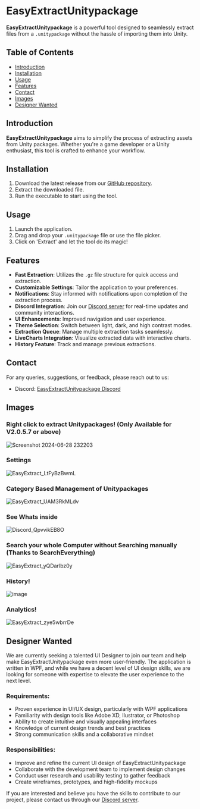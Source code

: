 # EasyExtractUnitypackage

**EasyExtractUnitypackage** is a powerful tool designed to seamlessly extract files from a `.unitypackage` without the hassle of importing them into Unity.

## Table of Contents
- [Introduction](#introduction)
- [Installation](#installation)
- [Usage](#usage)
- [Features](#features)
- [Contact](#contact)
- [Images](#images)
- [Designer Wanted](#designer-wanted)

## Introduction
**EasyExtractUnitypackage** aims to simplify the process of extracting assets from Unity packages. Whether you're a game developer or a Unity enthusiast, this tool is crafted to enhance your workflow.

## Installation
1. Download the latest release from our [GitHub repository](https://github.com/HakuSystems/EasyExtractUnitypackage).
2. Extract the downloaded file.
3. Run the executable to start using the tool.

## Usage
1. Launch the application.
2. Drag and drop your `.unitypackage` file or use the file picker.
3. Click on 'Extract' and let the tool do its magic!

## Features
- **Fast Extraction**: Utilizes the `.gz` file structure for quick access and extraction.
- **Customizable Settings**: Tailor the application to your preferences.
- **Notifications**: Stay informed with notifications upon completion of the extraction process.
- **Discord Integration**: Join our [Discord server](https://discord.gg/Wn7XfhPCyD) for real-time updates and community interactions.
- **UI Enhancements**: Improved navigation and user experience.
- **Theme Selection**: Switch between light, dark, and high contrast modes.
- **Extraction Queue**: Manage multiple extraction tasks seamlessly.
- **LiveCharts Integration**: Visualize extracted data with interactive charts.
- **History Feature**: Track and manage previous extractions.

## Contact
For any queries, suggestions, or feedback, please reach out to us:
- Discord: [EasyExtractUnitypackage Discord](https://discord.gg/Wn7XfhPCyD)

## Images
### Right click to extract Unitypackages! (Only Available for V2.0.5.7 or above)
![Screenshot 2024-06-28 232203](https://github.com/HakuSystems/EasyExtractUnitypackage/assets/66133638/8f75d32a-1737-4b86-9f64-11390b60a618)
### Settings
![EasyExtract_LtFyBzBwmL](https://github.com/HakuSystems/EasyExtractUnitypackage/assets/66133638/dfa85198-0a1d-4e50-8104-084b66a58fa1)
### Category Based Management of Unitypackages
![EasyExtract_UAM3RkMLdv](https://github.com/HakuSystems/EasyExtractUnitypackage/assets/66133638/f1f6f77a-fd76-4552-883e-a1c91a6d6f57)
### See Whats inside
![Discord_QpvvikEB8O](https://github.com/HakuSystems/EasyExtractUnitypackage/assets/66133638/517cbcf7-81eb-4041-ba23-fe4dc8ccb284)
### Search your whole Computer without Searching manually (Thanks to SearchEverything)
![EasyExtract_yQDarlbz0y](https://github.com/HakuSystems/EasyExtractUnitypackage/assets/66133638/21e134d6-fd3a-4a40-9112-2a21b8d58b19)
### History!
![image](https://github.com/HakuSystems/EasyExtractUnitypackage/assets/66133638/e3247e91-a9c3-4514-ab1c-c5967f201327)
### Analytics!
![EasyExtract_zye5wbrrDe](https://github.com/HakuSystems/EasyExtractUnitypackage/assets/66133638/72e9f877-ff32-4177-95ce-9bfb764b81e5)






## Designer Wanted

We are currently seeking a talented UI Designer to join our team and help make EasyExtractUnitypackage even more user-friendly. The application is written in WPF, and while we have a decent level of UI design skills, we are looking for someone with expertise to elevate the user experience to the next level.

### Requirements:
- Proven experience in UI/UX design, particularly with WPF applications
- Familiarity with design tools like Adobe XD, Ilustrator, or Photoshop
- Ability to create intuitive and visually appealing interfaces
- Knowledge of current design trends and best practices
- Strong communication skills and a collaborative mindset

### Responsibilities:
- Improve and refine the current UI design of EasyExtractUnitypackage
- Collaborate with the development team to implement design changes
- Conduct user research and usability testing to gather feedback
- Create wireframes, prototypes, and high-fidelity mockups

If you are interested and believe you have the skills to contribute to our project, please contact us through our [Discord server](https://discord.gg/Wn7XfhPCyD).

